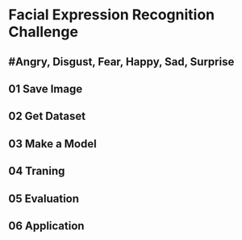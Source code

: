 Facial Expression Recognition Challenge
=======================================
#Angry, Disgust, Fear, Happy, Sad, Surprise
-------------------------------------------
## 01 Save Image
## 02 Get Dataset
## 03 Make a Model
## 04 Traning
## 05 Evaluation
## 06 Application
